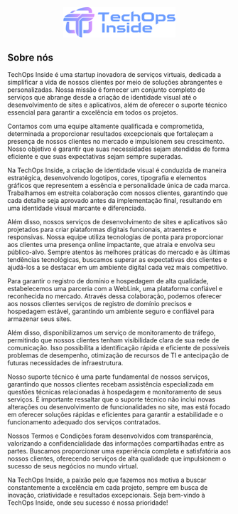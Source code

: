 <p align="center"><img src="/profile/images/techopsinside.png" width="50%"></p>

## Sobre nós 
TechOps Inside é uma startup inovadora de serviços virtuais, dedicada a simplificar a vida de nossos clientes por meio de soluções abrangentes e personalizadas. Nossa missão é fornecer um conjunto completo de serviços que abrange desde a criação de identidade visual até o desenvolvimento de sites e aplicativos, além de oferecer o suporte técnico essencial para garantir a excelência em todos os projetos.

Contamos com uma equipe altamente qualificada e comprometida, determinada a proporcionar resultados excepcionais que fortaleçam a presença de nossos clientes no mercado e impulsionem seu crescimento. Nosso objetivo é garantir que suas necessidades sejam atendidas de forma eficiente e que suas expectativas sejam sempre superadas.

Na TechOps Inside, a criação de identidade visual é conduzida de maneira estratégica, desenvolvendo logotipos, cores, tipografia e elementos gráficos que representem a essência e personalidade única de cada marca. Trabalhamos em estreita colaboração com nossos clientes, garantindo que cada detalhe seja aprovado antes da implementação final, resultando em uma identidade visual marcante e diferenciada.

Além disso, nossos serviços de desenvolvimento de sites e aplicativos são projetados para criar plataformas digitais funcionais, atraentes e responsivas. Nossa equipe utiliza tecnologias de ponta para proporcionar aos clientes uma presença online impactante, que atraia e envolva seu público-alvo. Sempre atentos às melhores práticas do mercado e às últimas tendências tecnológicas, buscamos superar as expectativas dos clientes e ajudá-los a se destacar em um ambiente digital cada vez mais competitivo.

Para garantir o registro de domínio e hospedagem de alta qualidade, estabelecemos uma parceria com a WebLink, uma plataforma confiável e reconhecida no mercado. Através dessa colaboração, podemos oferecer aos nossos clientes serviços de registro de domínio precisos e hospedagem estável, garantindo um ambiente seguro e confiável para armazenar seus sites.

Além disso, disponibilizamos um serviço de monitoramento de tráfego, permitindo que nossos clientes tenham visibilidade clara de sua rede de comunicação. Isso possibilita a identificação rápida e eficiente de possíveis problemas de desempenho, otimização de recursos de TI e antecipação de futuras necessidades de infraestrutura.

Nosso suporte técnico é uma parte fundamental de nossos serviços, garantindo que nossos clientes recebam assistência especializada em questões técnicas relacionadas à hospedagem e monitoramento de seus serviços. É importante ressaltar que o suporte técnico não inclui novas alterações ou desenvolvimento de funcionalidades no site, mas está focado em oferecer soluções rápidas e eficientes para garantir a estabilidade e o funcionamento adequado dos serviços contratados.

Nossos Termos e Condições foram desenvolvidos com transparência, valorizando a confidencialidade das informações compartilhadas entre as partes. Buscamos proporcionar uma experiência completa e satisfatória aos nossos clientes, oferecendo serviços de alta qualidade que impulsionem o sucesso de seus negócios no mundo virtual.

Na TechOps Inside, a paixão pelo que fazemos nos motiva a buscar constantemente a excelência em cada projeto, sempre em busca de inovação, criatividade e resultados excepcionais. Seja bem-vindo à TechOps Inside, onde seu sucesso é nossa prioridade! 
